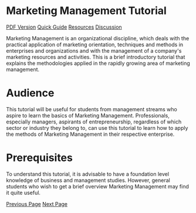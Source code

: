 # Marketing Management Tutorial
[PDF Version](../marketing_management/marketing_management_pdf_version.md)
[Quick Guide](../marketing_management/marketing_management_quick_guide.md)
[Resources](../marketing_management/marketing_management_useful_resources.md)
[Discussion](../marketing_management/marketing_management_discussion.md)

Marketing Management is an organizational discipline, which deals with the practical application of marketing orientation, techniques and methods in enterprises and organizations and with the management of a company's marketing resources and activities. This is a brief introductory tutorial that explains the methodologies applied in the rapidly growing area of marketing management.

# Audience
This tutorial will be useful for students from management streams who aspire to learn the basics of Marketing Management. Professionals, especially managers, aspirants of entrepreneurship, regardless of which sector or industry they belong to, can use this tutorial to learn how to apply the methods of Marketing Management in their respective enterprise.

# Prerequisites
To understand this tutorial, it is advisable to have a foundation level knowledge of business and management studies. However, general students who wish to get a brief overview Marketing Management may find it quite useful.


[Previous Page](../marketing_management/index.md) [Next Page](../marketing_management/marketing_management_overview.md) 
